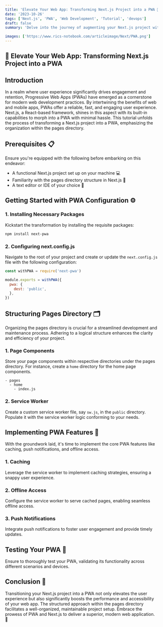 ```yaml
---
title: 'Elevate Your Web App: Transforming Next.js Project into a PWA 🚀'
date: '2023-10-26'
tags: ['Next.js', 'PWA', 'Web Development', 'Tutorial', 'devops']
draft: false
summary: 'Delve into the journey of augmenting your Next.js project with PWA features, leveraging the pages directory for an organized and efficient structure.'

images: ['https://www.rics-notebook.com/articleimage/Next/PWA.png']
---
```


## 🚀 Elevate Your Web App: Transforming Next.js Project into a PWA

## Introduction

In a realm where user experience significantly drives engagement and retention, Progressive Web Apps (PWAs) have emerged as a cornerstone for modern web development practices. By intertwining the benefits of web and mobile apps, PWAs offer a reliable, fast, and engaging user experience. Next.js, a React-based framework, shines in this aspect with its built-in capabilities to morph into a PWA with minimal hassle. This tutorial unfolds the process of transforming a Next.js project into a PWA, emphasizing the organization within the pages directory.

## Prerequisites 📋

Ensure you're equipped with the following before embarking on this endeavor:

- A functional Next.js project set up on your machine 💻
- Familiarity with the pages directory structure in Next.js 📂
- A text editor or IDE of your choice 📝

## Getting Started with PWA Configuration ⚙️

### 1. Installing Necessary Packages

Kickstart the transformation by installing the requisite packages:

```bash
npm install next-pwa
```

### 2. Configuring next.config.js

Navigate to the root of your project and create or update the `next.config.js` file with the following configuration:

```javascript
const withPWA = require('next-pwa')

module.exports = withPWA({
  pwa: {
    dest: 'public',
  },
})
```

## Structuring Pages Directory 🗂

Organizing the pages directory is crucial for a streamlined development and maintenance process. Adhering to a logical structure enhances the clarity and efficiency of your project.

### 1. Page Components

Store your page components within respective directories under the pages directory. For instance, create a `home` directory for the home page components.

```plaintext
- pages
  - home
    - index.js
```

### 2. Service Worker

Create a custom service worker file, say `sw.js`, in the `public` directory. Populate it with the service worker logic conforming to your needs.

## Implementing PWA Features 🎉

With the groundwork laid, it's time to implement the core PWA features like caching, push notifications, and offline access.

### 1. Caching

Leverage the service worker to implement caching strategies, ensuring a snappy user experience.

### 2. Offline Access

Configure the service worker to serve cached pages, enabling seamless offline access.

### 3. Push Notifications

Integrate push notifications to foster user engagement and provide timely updates.

## Testing Your PWA 🧪

Ensure to thoroughly test your PWA, validating its functionality across different scenarios and devices.

## Conclusion 🏁

Transitioning your Next.js project into a PWA not only elevates the user experience but also significantly boosts the performance and accessibility of your web app. The structured approach within the pages directory facilitates a well-organized, maintainable project setup. Embrace the prowess of PWA and Next.js to deliver a superior, modern web application. 🌟
